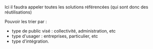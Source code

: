 Ici il faudra appeler toutes les solutions référencées (qui sont donc des réutilisations)

Pouvoir les trier par : 
- type de public visé : collectivité, administration, etc
- type d'usager : entreprises, particulier, etc
- type d'intégration.